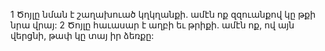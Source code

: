 1 Ծոյլը նման է շաղախուած կղկղանքի. ամէն ոք զզուանքով կը թքի նրա վրայ:
2 Ծոյլը հաւասար է աղբի եւ թրիքի. ամէն ոք, ով այն վերցնի, թափ կը տայ իր ձեռքը:
